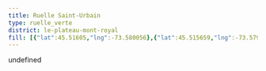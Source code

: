 ```yaml
---
title: Ruelle Saint-Urbain
type: ruelle_verte
district: le-plateau-mont-royal
fill: [{"lat":45.51605,"lng":-73.580056},{"lat":45.515659,"lng":-73.579241},{"lat":45.51581,"lng":-73.579499}]
---
```


undefined